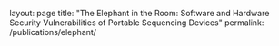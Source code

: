 layout: page
title: "The Elephant in the Room: Software and Hardware Security Vulnerabilities of Portable Sequencing Devices"
permalink: /publications/elephant/

<object data="publications/elephant.pdf" width="1000" height="1000" type='application/pdf'/>
